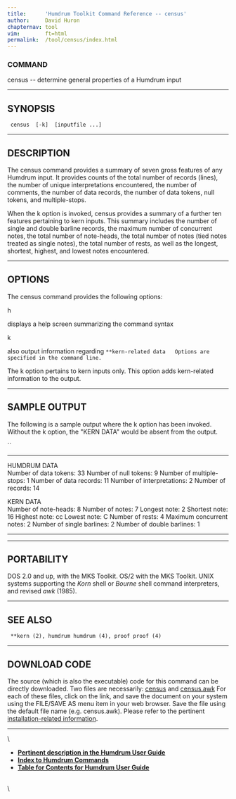 ```yaml
---
title:		'Humdrum Toolkit Command Reference -- census'
author:		David Huron
chapternav:	tool
vim:		ft=html
permalink:	/tool/census/index.html
---
```



### COMMAND

<span class="tool">census</span> -- determine general properties of a Humdrum input

------------------------------------------------------------------------

## SYNOPSIS ##

` census  [-k]  [inputfile ...]`

------------------------------------------------------------------------

## DESCRIPTION ##

The <span class="tool">census</span> command provides a summary of seven gross features of any
Humdrum input. It provides counts of the total number of records
(lines), the number of unique interpretations encountered, the number of
comments, the number of data records, the number of data tokens, null
tokens, and multiple-stops.

When the <span class="option">k</span> option is invoked, <span class="tool">census</span> provides a summary of a
further ten features pertaining to <span class="rep">kern</span> inputs. This summary
includes the number of single and double barline records, the maximum
number of concurrent notes, the total number of note-heads, the total
number of notes (tied notes treated as single notes), the total number
of rests, as well as the longest, shortest, highest, and lowest notes
encountered.

------------------------------------------------------------------------

## OPTIONS ##

The <span class="tool">census</span> command provides the following options:

<span class="option">h</span>

displays a help screen summarizing the command syntax

<span class="option">k</span>

also output information regarding
`**kern-related data   Options are specified in the command line. `

The <span class="option">k</span> option pertains to <span class="rep">kern</span> inputs only. This option adds
<span class="rep">kern</span>-related information to the output.

------------------------------------------------------------------------

## SAMPLE OUTPUT ##

The following is a sample output where the <span class="option">k</span> option has been
invoked. Without the <span class="option">k</span> option, the \"KERN DATA\" would be absent
from the output.

``

---------------------------- ----
HUMDRUM DATA                 
Number of data tokens:       33
Number of null tokens:       9
Number of multiple-stops:    1
Number of data records:      11
Number of interpretations:   2
Number of records:           14

KERN DATA                    
Number of note-heads:        8
Number of notes:             7
Longest note:                2
Shortest note:               16
Highest note:                cc
Lowest note:                 C
Number of rests:             4
Maximum concurrent notes:    2
Number of single barlines:   2
Number of double barlines:   1
---------------------------- ----

------------------------------------------------------------------------

## PORTABILITY ##

DOS 2.0 and up, with the MKS Toolkit. OS/2 with the MKS Toolkit. UNIX
systems supporting the *Korn* shell or *Bourne* shell command
interpreters, and revised *awk* (1985).

------------------------------------------------------------------------

## SEE ALSO ##

` **kern (2), humdrum humdrum (4), proof proof (4)`

------------------------------------------------------------------------

## DOWNLOAD CODE ##

The source (which is also the executable) code for this command can be
directly downloaded. Two files are necessarily:
[census](Linked.bin/census) and [census.awk](Linked.bin/census.awk) For
each of these files, click on the link, and save the document on your
system using the FILE/SAVE AS menu item in your web browser. Save the
file using the default file name (e.g. census.awk). Please refer to the
pertinent [installation-related information](install.small.html).

------------------------------------------------------------------------

\

-   [**Pertinent description in the Humdrum User
    Guide**](../guide03.html#The_census_Command)
-   [**Index to Humdrum Commands**](../commands.toc.html)
-   [**Table for Contents for Humdrum User Guide**](../guide.toc.html)

\
\
